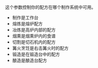 这个参数控制你的配方在哪个制作系统中可用。

* 制作是工作台
* 熔炼是熔炉配方
* 冶炼是高炉内部的配方
* 烟熏是烟熏炉内的食谱
* 切割是切石机内的配方
* 篝火烹饪是右击篝火时的配方
* 锻造是在锻造台中的配方
* 酿造是酿造台配方
